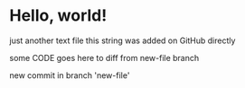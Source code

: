 # Hello, world!

just another text file
this string was added on GitHub directly

some CODE goes here to diff from new-file branch

new commit in branch 'new-file'